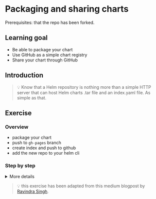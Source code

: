 # Packaging and sharing charts

Prerequisites: that the repo has been forked.

## Learning goal

- Be able to package your chart
- Use GitHub as a simple chart registry
- Share your chart through GitHub

## Introduction

> :bulb: Know that a Helm repository is nothing more than a simple HTTP server that can host Helm charts .tar file and an index.yaml file. As simple as that.

## Exercise

### Overview

- package your chart
- push to `gh-pages` branch
- create index and push to github
- add the new repo to your helm cli

### Step by step

<details>
      <summary>More details</summary>

**Package your chart**

- prepare a helm chart
- create a helm package
- Create a branch named gh-pages and add index.html file
- 

</details>

> :bulb: this exercise has been adapted from this medium blogpost by [Ravindra Singh](https://medium.com/xebia-engineering/how-to-share-helm-chart-via-helm-repository-4cbfc7b1df90).